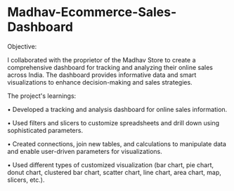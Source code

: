 # Madhav-Ecommerce-Sales-Dashboard
Objective:

I collaborated with the proprietor of the Madhav Store to create a comprehensive dashboard for tracking and analyzing their online sales across India. The dashboard provides informative data and smart visualizations to enhance decision-making and sales strategies.

The project's learnings:

• Developed a tracking and analysis dashboard for online sales information.

• Used filters and slicers to customize spreadsheets and drill down using sophisticated parameters.

• Created connections, join new tables, and calculations to manipulate data and enable user-driven parameters for visualizations.

• Used different types of customized visualization (bar chart, pie chart, donut chart, clustered bar chart, scatter chart, line chart, area chart, map, slicers, etc.).
